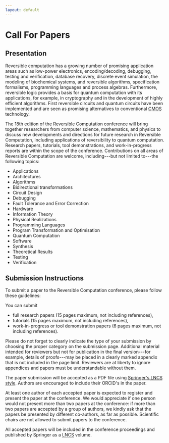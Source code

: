 ```yaml
---
layout: default
---
```


# Call For Papers

## Presentation

Reversible computation has a growing number of promising application areas such as low-power electronics, encoding/decoding, debugging, testing and verification, database recovery, discrete event simulation, the modeling of biochemical systems, and reversible algorithms, specification formalisms, programming languages and process algebras.
Furthermore, reversible logic provides a basis for quantum computation with its applications, for example, in cryptography and in the development of highly efficient algorithms.
First reversible circuits and quantum circuits have been implemented and are seen as promising alternatives to conventional <abbr title="Complementary metal–oxide–semiconductor">CMOS</abbr> technology.

The 18th edition of the Reversible Computation conference will bring together researchers from computer science, mathematics, and physics to discuss new developments and directions for future research in Reversible Computation, including applications of reversibility to quantum computation.
Research papers, tutorials, tool demonstrations, and work-in-progress reports are within the scope of the conference.
Contributions on all areas of Reversible Computation are welcome, including---but not limited to---the following topics:

- Applications
- Architectures
- Algorithms
- Bidirectional transformations
- Circuit Design
- Debugging
- Fault Tolerance and Error Correction
- Hardware
- Information Theory
- Physical Realizations
- Programming Languages
- Program Transformation and Optimisation
- Quantum Computation
- Software
- Synthesis
- Theoretical Results
- Testing
- Verification

## Submission Instructions

To submit a paper to the Reversible Computation conference, please follow these guidelines:

You can submit

- full research papers (15 pages maximum, not including references),
- tutorials (15 pages maximum, not including references),
- work-in-progress or tool demonstration papers (6 pages maximum, not including references). 

Please do not forget to clearly indicate the type of your submission by choosing the proper category on the submission page. Additional material intended for reviewers but not for publication in the final version---for example, details of proofs---may be placed in a clearly marked appendix that is not included in the page limit. Reviewers are at liberty to ignore appendices and papers must be understandable without them.

The paper submission will be accepted as a PDF file using [Springer's <abbr title="Lecture Notes in Computer Sciences">LNCS</abbr> style](https://www.springer.com/gp/computer-science/lncs/conference-proceedings-guidelines).
Authors are encouraged to include their ORCID's in the paper.

At least one author of each accepted paper is expected to register and present the paper at the conference.
We would appreciate if one person would not present more than two papers at the conference: if more than two papers are accepted by a group of authors, we kindly ask that the papers be presented by different co-authors, as far as possible.
Scientific chairs are not allowed to submit papers to the conference.

All accepted papers will be included in the conference proceedings and published by Springer as a <abbr title="Lecture Notes in Computer Sciences">LNCS</abbr> volume.
